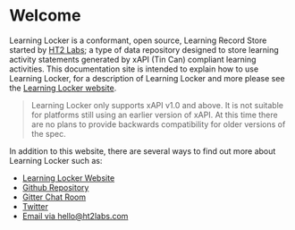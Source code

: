 ---
---

# Welcome

Learning Locker is a conformant, open source, Learning Record Store started by [HT2 Labs](https://www.ht2labs.com); a type of data repository designed to store learning activity statements generated by xAPI (Tin Can) compliant learning activities. This documentation site is intended to explain how to use Learning Locker, for a description of Learning Locker and more please see the [Learning Locker website](https://learninglocker.net/).

> Learning Locker only supports xAPI v1.0 and above. It is not suitable for platforms still using an earlier version of xAPI. At this time there are no plans to provide backwards compatibility for older versions of the spec.

In addition to this website, there are several ways to find out more about Learning Locker such as:

- [Learning Locker Website](http://learninglocker.net/)
- [Github Repository](https://github.com/learninglocker)
- [Gitter Chat Room](https://gitter.im/LearningLocker/learninglocker)
- [Twitter](https://twitter.com/learning_locker)
- [Email via hello@ht2labs.com](mailto:hello@ht2labs.com)
